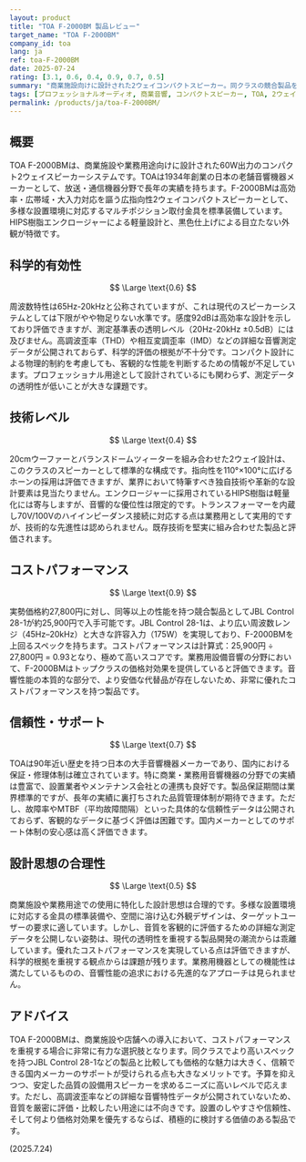 ```yaml
---
layout: product
title: "TOA F-2000BM 製品レビュー"
target_name: "TOA F-2000BM"
company_id: toa
lang: ja
ref: toa-F-2000BM
date: 2025-07-24
rating: [3.1, 0.6, 0.4, 0.9, 0.7, 0.5]
summary: "商業施設向けに設計された2ウェイコンパクトスピーカー。同クラスの競合製品を上回る優れたコストパフォーマンスを誇りますが、詳細な音響特性データの不足が評価上の課題となります。"
tags: [プロフェッショナルオーディオ, 商業音響, コンパクトスピーカー, TOA, 2ウェイ]
permalink: /products/ja/toa-F-2000BM/
---
```


## 概要

TOA F-2000BMは、商業施設や業務用途向けに設計された60W出力のコンパクト2ウェイスピーカーシステムです。TOAは1934年創業の日本の老舗音響機器メーカーとして、放送・通信機器分野で長年の実績を持ちます。F-2000BMは高効率・広帯域・大入力対応を謳う広指向性2ウェイコンパクトスピーカーとして、多様な設置環境に対応するマルチポジション取付金具を標準装備しています。HIPS樹脂エンクロージャーによる軽量設計と、黒色仕上げによる目立たない外観が特徴です。

## 科学的有効性

$$ \Large \text{0.6} $$

周波数特性は65Hz-20kHzと公称されていますが、これは現代のスピーカーシステムとしては下限がやや物足りない水準です。感度92dBは高効率な設計を示しており評価できますが、測定基準表の透明レベル（20Hz-20kHz ±0.5dB）には及びません。高調波歪率（THD）や相互変調歪率（IMD）などの詳細な音響測定データが公開されておらず、科学的評価の根拠が不十分です。コンパクト設計による物理的制約を考慮しても、客観的な性能を判断するための情報が不足しています。プロフェッショナル用途として設計されているにも関わらず、測定データの透明性が低いことが大きな課題です。

## 技術レベル

$$ \Large \text{0.4} $$

20cmウーファーとバランスドームツィーターを組み合わせた2ウェイ設計は、このクラスのスピーカーとして標準的な構成です。指向性を110°×100°に広げるホーンの採用は評価できますが、業界において特筆すべき独自技術や革新的な設計要素は見当たりません。エンクロージャーに採用されているHIPS樹脂は軽量化には寄与しますが、音響的な優位性は限定的です。トランスフォーマーを内蔵し70V/100Vのハイインピーダンス接続に対応する点は業務用として実用的ですが、技術的な先進性は認められません。既存技術を堅実に組み合わせた製品と評価されます。

## コストパフォーマンス

$$ \Large \text{0.9} $$

実勢価格約27,800円に対し、同等以上の性能を持つ競合製品としてJBL Control 28-1が約25,900円で入手可能です。JBL Control 28-1は、より広い周波数レンジ（45Hz–20kHz）と大きな許容入力（175W）を実現しており、F-2000BMを上回るスペックを持ちます。コストパフォーマンスは計算式：25,900円 ÷ 27,800円 = 0.93となり、極めて高いスコアです。業務用設備音響の分野において、F-2000BMはトップクラスの価格対効果を提供していると評価できます。音響性能の本質的な部分で、より安価な代替品が存在しないため、非常に優れたコストパフォーマンスを持つ製品です。

## 信頼性・サポート

$$ \Large \text{0.7} $$

TOAは90年近い歴史を持つ日本の大手音響機器メーカーであり、国内における保証・修理体制は確立されています。特に商業・業務用音響機器の分野での実績は豊富で、設置業者やメンテナンス会社との連携も良好です。製品保証期間は業界標準的ですが、長年の実績に裏打ちされた品質管理体制が期待できます。ただし、故障率やMTBF（平均故障間隔）といった具体的な信頼性データは公開されておらず、客観的なデータに基づく評価は困難です。国内メーカーとしてのサポート体制の安心感は高く評価できます。

## 設計思想の合理性

$$ \Large \text{0.5} $$

商業施設や業務用途での使用に特化した設計思想は合理的です。多様な設置環境に対応する金具の標準装備や、空間に溶け込む外観デザインは、ターゲットユーザーの要求に適しています。しかし、音質を客観的に評価するための詳細な測定データを公開しない姿勢は、現代の透明性を重視する製品開発の潮流からは乖離しています。優れたコストパフォーマンスを実現している点は評価できますが、科学的根拠を重視する観点からは課題が残ります。業務用機器としての機能性は満たしているものの、音響性能の追求における先進的なアプローチは見られません。

## アドバイス

TOA F-2000BMは、商業施設や店舗への導入において、コストパフォーマンスを重視する場合に非常に有力な選択肢となります。同クラスでより高いスペックを持つJBL Control 28-1などの製品と比較しても価格的な魅力は大きく、信頼できる国内メーカーのサポートが受けられる点も大きなメリットです。予算を抑えつつ、安定した品質の設備用スピーカーを求めるニーズに高いレベルで応えます。ただし、高調波歪率などの詳細な音響特性データが公開されていないため、音質を厳密に評価・比較したい用途には不向きです。設置のしやすさや信頼性、そして何より価格対効果を優先するならば、積極的に検討する価値のある製品です。

(2025.7.24)
